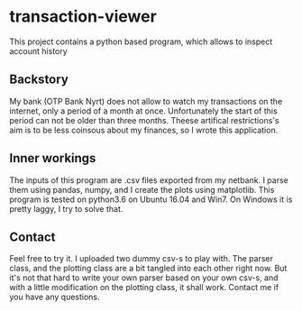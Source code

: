 # transaction-viewer

This project contains a python based program, which allows to inspect account history

## Backstory

My bank (OTP Bank Nyrt) does not allow to watch my transactions on the internet, only a period of a month at once. Unfortunately the start of this period can not be older than three months. Theese artifical restrictions's aim is to be less coinsous about my finances, so I wrote this application.

## Inner workings

The inputs of this program are .csv files exported from my netbank. I parse them using pandas, numpy, and I create the plots using matplotlib. This program is tested on python3.6 on Ubuntu 16.04 and Win7. On Windows it is pretty laggy, I try to solve that.

## Contact

Feel free to try it. I uploaded two dummy csv-s to play with. The parser class, and the plotting class are a bit tangled into each other right now. But it's not that hard to write your own parser based on your own csv-s, and with a little modification on the plotting class, it shall work. Contact me if you have any questions.
